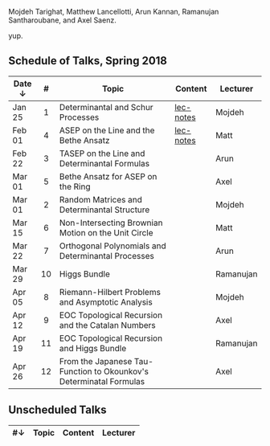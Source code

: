 Mojdeh Tarighat, Matthew Lancellotti, Arun Kannan, Ramanujan Santharoubane, and Axel Saenz.

yup.


## Schedule of Talks, Spring 2018

Date ↓ | # | Topic | Content | Lecturer
-------|:-:|-------|---------|---------
Jan 25 | 1 | Determinantal and Schur Processes | [lec-notes](https://www.dropbox.com/s/3u99caembuadigm/Determinantal_and_schur_processes.pdf?dl=0) | Mojdeh
Feb 01 | 4 | ASEP on the Line and the Bethe Ansatz | [lec-notes](https://www.dropbox.com/s/pa82jc1uuremqsl/content.pdf?dl=0) | Matt
Feb 22 | 3 | TASEP on the Line and Determinantal Formulas |  | Arun
Mar 01 | 5 | Bethe Ansatz for ASEP on the Ring  |  | Axel
Mar 01 | 2 | Random Matrices and Determinantal Structure |  | Mojdeh
Mar 15 | 6 | Non-Intersecting Brownian Motion on the Unit Circle |  | Matt
Mar 22 | 7 | Orthogonal Polynomials and Determinantal Processes |  | Arun 
Mar 29 | 10 | Higgs Bundle |  | Ramanujan 
Apr 05 | 8  | Riemann-Hilbert Problems and Asymptotic Analysis  |  | Mojdeh 
Apr 12 | 9 | EOC Topological Recursion and the Catalan Numbers |  |  Axel
Apr 19 | 11 | EOC Topological Recursion and Higgs Bundle |  | Ramanujan
Apr 26 | 12 | From the Japanese Tau- Function to Okounkov's Determinatal Formulas |  | Axel 


## Unscheduled Talks

 #↓| Topic | Content | Lecturer
:-:|-------|---------|---------
